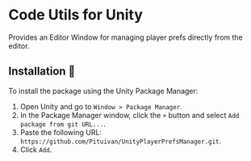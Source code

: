 # Code Utils for Unity
Provides an Editor Window for managing player prefs directly from the editor.

## Installation 💾
To install the package using the Unity Package Manager:
1. Open Unity and go to `Window > Package Manager`.
2. In the Package Manager window, click the `+` button and select `Add package from git URL...`.
3. Paste the following URL: `https://github.com/Pituivan/UnityPlayerPrefsManager.git`.
4. Click `Add`.
